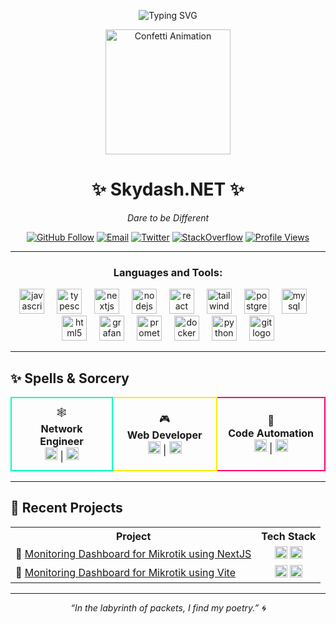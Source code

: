 <p align="center">
  <img src="https://readme-typing-svg.herokuapp.com?font=Fira+Code&weight=600&size=28&pause=1000&color=6366F1&center=true&vCenter=true&width=600&lines=Node+Validator;Full-Stack+Developer;Network+Engineer" alt="Typing SVG">
</p>

<p align="center">
  <img src="https://media.giphy.com/media/3o6Zt6ML6BklcajjsA/giphy.gif" width="200" alt="Confetti Animation"/>
</p>

<div align="center">
  <h1>✨ Skydash.NET ✨</h1>
  <p><em>Dare to be Different</em></p>
  <p>
    <a href="https://github.com/skydashnet"><img src="https://img.shields.io/github/followers/skydashnet?label=Follow&style=for-the-badge" alt="GitHub Follow"/></a>
    <a href="mailto:masmarko117@engineer.com"><img src="https://img.shields.io/badge/Email-Contact-D14836?style=for-the-badge&logo=gmail&logoColor=white" alt="Email"></a>
    <a href="https://twitter.com/skydashnet"><img src="https://img.shields.io/badge/Twitter-%40skydashnet-1DA1F2?logo=twitter&style=for-the-badge" alt="Twitter"/></a>
    <a href="https://stackoverflow.com/users/skydash-net"><img src="https://img.shields.io/badge/StackOverflow-Skydash--NET-FE7A16?logo=stackoverflow&style=for-the-badge" alt="StackOverflow"/></a>
    <a href="https://github.com/skydashnet"><img src="https://komarev.com/ghpvc/?username=skydashnet&color=6366F1&style=for-the-badge" alt="Profile Views"></a>
  </p>
</div>

---
<h3 align="center">Languages and Tools:</h3>
<div align="center">
  <img src="https://cdn.jsdelivr.net/gh/devicons/devicon/icons/javascript/javascript-plain.svg" height="40" alt="javascript logo"  />
  <img width="12" />
  <img src="https://cdn.jsdelivr.net/gh/devicons/devicon/icons/typescript/typescript-plain.svg" height="40" alt="typescript logo"  />
  <img width="12" />
  <img src="https://cdn.jsdelivr.net/gh/devicons/devicon/icons/nextjs/nextjs-original.svg" height="40" alt="nextjs logo"  />
  <img width="12" />
  <img src="https://cdn.jsdelivr.net/gh/devicons/devicon/icons/nodejs/nodejs-original.svg" height="40" alt="nodejs logo"  />
  <img width="12" />
  <img src="https://cdn.jsdelivr.net/gh/devicons/devicon/icons/react/react-original.svg" height="40" alt="react logo"  />
  <img width="12" />
  <img src="https://cdn.simpleicons.org/tailwindcss/06B6D4" height="40" alt="tailwindcss logo"  />
  <img width="12" />
  <img src="https://cdn.jsdelivr.net/gh/devicons/devicon/icons/postgresql/postgresql-original.svg" height="40" alt="postgresql logo"  />
  <img width="12" />
  <img src="https://cdn.jsdelivr.net/gh/devicons/devicon/icons/mysql/mysql-original.svg" height="40" alt="mysql logo"  />
  <img width="12" />
  <img src="https://cdn.jsdelivr.net/gh/devicons/devicon/icons/html5/html5-original.svg" height="40" alt="html5 logo"  />
  <img width="12" />
  <img src="https://cdn.jsdelivr.net/gh/devicons/devicon/icons/grafana/grafana-original.svg" height="40" alt="grafana logo"  />
  <img width="12" />
  <img src="https://cdn.jsdelivr.net/gh/devicons/devicon/icons/prometheus/prometheus-original.svg" height="40" alt="prometheus logo"  />
  <img width="12" />
  <img src="https://cdn.jsdelivr.net/gh/devicons/devicon/icons/docker/docker-original.svg" height="40" alt="docker logo"  />
  <img width="12" />
  <img src="https://cdn.jsdelivr.net/gh/devicons/devicon/icons/python/python-original.svg" height="40" alt="python logo"  />
  <img width="12" />
  <img src="https://cdn.jsdelivr.net/gh/devicons/devicon/icons/git/git-original.svg" height="40" alt="git logo"  />
</div>

---
## ✨ Spells & Sorcery
<div align="center">
  <table>
    <tr>
      <td align="center" width="200" style="border:2px solid #00FFBA; padding:12px; border-radius:8px;">
        🕸️<br/><strong>Network Engineer</strong><br/><img src="https://cdn.jsdelivr.net/gh/devicons/devicon/icons/prometheus/prometheus-original.svg" height="20" alt="prometheus logo"  /> | <img src="https://cdn.jsdelivr.net/gh/devicons/devicon/icons/grafana/grafana-original.svg" height="20" alt="grafana logo"  />
      </td>
      <td align="center" width="200" style="border:2px solid #FFEA00; padding:12px; border-radius:8px;">
        🎮<br/><strong>Web Developer</strong><br/> <img src="https://cdn.simpleicons.org/go/00ADD8" height="20" alt="go logo"  /> | <img src="https://cdn.jsdelivr.net/gh/devicons/devicon/icons/nextjs/nextjs-original.svg" height="20" alt="nextjs logo"  />
      </td>
      <td align="center" width="200" style="border:2px solid #FF006E; padding:12px; border-radius:8px;">
        🐍<br/><strong>Code Automation</strong><br/><img src="https://cdn.jsdelivr.net/gh/devicons/devicon/icons/python/python-original.svg" height="20" alt="python logo"  /> | <img src="https://cdn.jsdelivr.net/gh/devicons/devicon/icons/nodejs/nodejs-original.svg" height="20" alt="nodejs logo"  />
      </td>
    </tr>
  </table>
</div>

---

## 🔮 Recent Projects
<div align="center">
  <table>
    <tr>
      <th>Project</th>
      <th>Tech Stack</th>
    </tr>
    <tr>
      <td>🚀 <a href="https://github.com/skydashnet/skydash-next-monitoring">Monitoring Dashboard for Mikrotik using NextJS</a></td>
      <td align="center"><img src="https://cdn.jsdelivr.net/gh/devicons/devicon/icons/react/react-original.svg" height="20" alt="react logo"  /> <img src="https://cdn.jsdelivr.net/gh/devicons/devicon/icons/nextjs/nextjs-original.svg" height="20" alt="nextjs logo"  /></td>
    </tr>
    <tr>
      <td>🤖 <a href="https://github.com/skydashnet/skydash-monitoring">Monitoring Dashboard for Mikrotik using Vite</a></td>
      <td align="center"><img src="https://cdn.jsdelivr.net/gh/devicons/devicon/icons/react/react-original.svg" height="20" alt="react logo"  /> <img src="https://skillicons.dev/icons?i=vite" height="20" alt="vite logo"  /></td>
    </tr>
  </table>
</div>

---

<p align="center"><em>“In the labyrinth of packets, I find my poetry.” 🌀</em></p>
